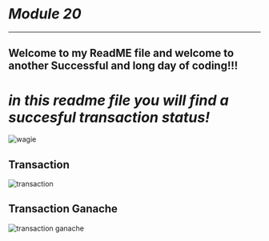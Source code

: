 # *Module 20*
---
## Welcome to my ReadME file and welcome to another Successful and long day of coding!!! ##
# *in this readme file you will find a succesful transaction status!* #
![wagie](Images/wagie.png)

## **Transaction**
![transaction](Images/transaction_success.png)

## **Transaction Ganache**

![transaction ganache](Images/transaction.png)

